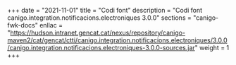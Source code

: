 +++
date        = "2021-11-01"
title       = "Codi font"
description = "Codi font canigo.integration.notificacions.electroniques 3.0.0"
sections    = "canigo-fwk-docs"
enllac		= "https://hudson.intranet.gencat.cat/nexus/repository/canigo-maven2/cat/gencat/ctti/canigo.integration.notificacions.electroniques/3.0.0/canigo.integration.notificacions.electroniques-3.0.0-sources.jar"
weight		= 1
+++
